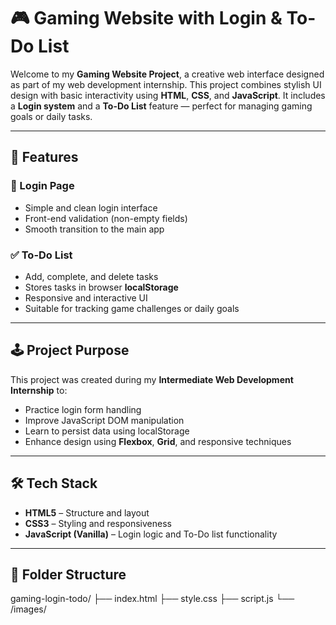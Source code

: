 # 🎮 Gaming Website with Login & To-Do List

Welcome to my **Gaming Website Project**, a creative web interface designed as part of my web development internship. This project combines stylish UI design with basic interactivity using **HTML**, **CSS**, and **JavaScript**. It includes a **Login system** and a **To-Do List** feature — perfect for managing gaming goals or daily tasks.

---

## 🚀 Features

### 🔐 Login Page
- Simple and clean login interface
- Front-end validation (non-empty fields)
- Smooth transition to the main app

### ✅ To-Do List
- Add, complete, and delete tasks
- Stores tasks in browser **localStorage**
- Responsive and interactive UI
- Suitable for tracking game challenges or daily goals

---

## 🕹️ Project Purpose

This project was created during my **Intermediate Web Development Internship** to:
- Practice login form handling
- Improve JavaScript DOM manipulation
- Learn to persist data using localStorage
- Enhance design using **Flexbox**, **Grid**, and responsive techniques

---

## 🛠️ Tech Stack

- **HTML5** – Structure and layout
- **CSS3** – Styling and responsiveness
- **JavaScript (Vanilla)** – Login logic and To-Do list functionality

---

## 📁 Folder Structure


gaming-login-todo/
├── index.html 
├── style.css 
├── script.js 
└── /images/ 



